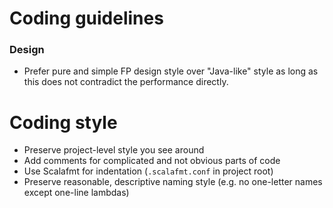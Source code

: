 # Coding guidelines

### Design
- Prefer pure and simple FP design style over "Java-like" style as long
as this does not contradict the performance directly.

# Coding style
- Preserve project-level style you see around
- Add comments for complicated and not obvious parts of code
- Use Scalafmt for indentation (`.scalafmt.conf` in project root)
- Preserve reasonable, descriptive naming style (e.g. no one-letter
names except one-line lambdas)
